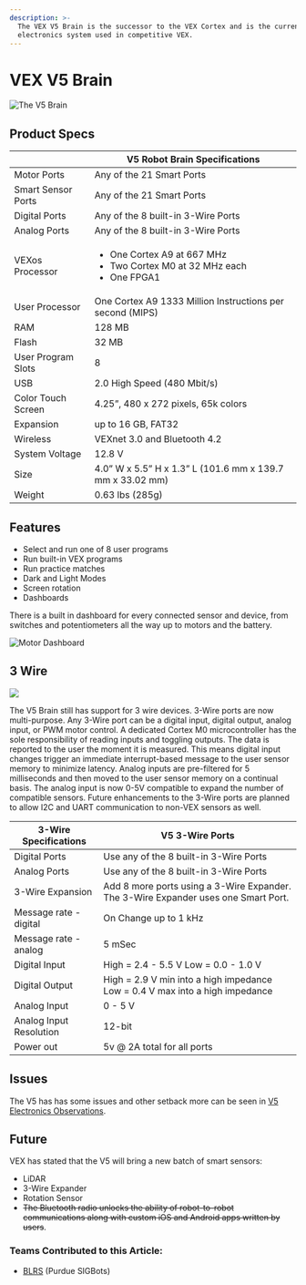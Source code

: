```yaml
---
description: >-
  The VEX V5 Brain is the successor to the VEX Cortex and is the current
  electronics system used in competitive VEX.
---
```


# VEX V5 Brain

![The V5 Brain](<../../../.gitbook/assets/robotbrain\_1 (1).jpg>)

## Product Specs

|                    | **V5 Robot Brain Specifications**                                                                   |
| ------------------ | --------------------------------------------------------------------------------------------------- |
| Motor Ports        | Any of the 21 Smart Ports                                                                           |
| Smart Sensor Ports | Any of the 21 Smart Ports                                                                           |
| Digital Ports      | Any of the 8 built-in 3-Wire Ports                                                                  |
| Analog Ports       | Any of the 8 built-in 3-Wire Ports                                                                  |
| VEXos Processor    | <ul><li>One Cortex A9 at 667 MHz </li><li>Two Cortex M0 at 32 MHz each </li><li>One FPGA1</li></ul> |
| User Processor     | One Cortex A9 1333 Million Instructions per second (MIPS)                                           |
| RAM                | 128 MB                                                                                              |
| Flash              | 32 MB                                                                                               |
| User Program Slots | 8                                                                                                   |
| USB                | 2.0 High Speed (480 Mbit/s)                                                                         |
| Color Touch Screen | 4.25”, 480 x 272 pixels, 65k colors                                                                 |
| Expansion          | up to 16 GB, FAT32                                                                                  |
| Wireless           | VEXnet 3.0 and Bluetooth 4.2                                                                        |
| System Voltage     | 12.8 V                                                                                              |
| Size               | 4.0” W x 5.5” H x 1.3” L (101.6 mm x 139.7 mm x 33.02 mm)                                           |
| Weight             | 0.63 lbs (285g)                                                                                     |

## Features

* Select and run one of 8 user programs
* Run built-in VEX programs
* Run practice matches
* Dark and Light Modes
* Screen rotation
* Dashboards

There is a built in dashboard for every connected sensor and device, from switches and potentiometers all the way up to motors and the battery.

![Motor Dashboard](../../../.gitbook/assets/image43.png)

## 3 Wire

![](../../../.gitbook/assets/image81.png)

The V5 Brain still has support for 3 wire devices. 3-Wire ports are now multi-purpose. Any 3-Wire port can be a digital input, digital output, analog input, or PWM motor control. A dedicated Cortex M0 microcontroller has the sole responsibility of reading inputs and toggling outputs. The data is reported to the user the moment it is measured. This means digital input changes trigger an immediate interrupt-based message to the user sensor memory to minimize latency. Analog inputs are pre-filtered for 5 milliseconds and then moved to the user sensor memory on a continual basis. The analog input is now 0-5V compatible to expand the number of compatible sensors. Future enhancements to the 3-Wire ports are planned to allow I2C and UART communication to non-VEX sensors as well.

| 3-Wire Specifications   | **V5 3-Wire Ports**                                                                |
| ----------------------- | ---------------------------------------------------------------------------------- |
| Digital Ports           | Use any of the 8 built-in 3-Wire Ports                                             |
| Analog Ports            | Use any of the 8 built-in 3-Wire Ports                                             |
| 3-Wire Expansion        | Add 8 more ports using a 3-Wire Expander. The 3-Wire Expander uses one Smart Port. |
| Message rate - digital  | On Change up to 1 kHz                                                              |
| Message rate - analog   | 5 mSec                                                                             |
| Digital Input           | High = 2.4 - 5.5 V Low = 0.0 - 1.0 V                                               |
| Digital Output          | High = 2.9 V min into a high impedance Low = 0.4 V max into a high impedance       |
| Analog Input            | 0 - 5 V                                                                            |
| Analog Input Resolution | 12-bit                                                                             |
| Power out               | 5v @ 2A total for all ports                                                        |

## Issues

The V5 has has some issues and other setback more can be seen in [V5 Electronics Observations](v5-electronics-observations.md).

## Future

VEX has stated that the V5 will bring a new batch of smart sensors:

* LiDAR
* 3-Wire Expander
* Rotation Sensor
* ~~The Bluetooth radio unlocks the ability of robot-to-robot communications along with custom iOS and Android apps written by users~~.

### Teams Contributed to this Article:

* [BLRS](https://purduesigbots.com/) (Purdue SIGBots)
